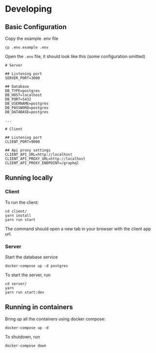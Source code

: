 # Developing

## Basic Configuration

Copy the example .env file

```
cp .env.example .env
```

Open the `.env` file, it should look like this (some configuration omitted)

```
# Server

## Listening port
SERVER_PORT=3000

## Database
DB_TYPE=postgres
DB_HOST=localhost
DB_PORT=5432
DB_USERNAME=postgres
DB_PASSWORD=postgres
DB_DATABASE=postgres

...

# Client

## Listening port
CLIENT_PORT=9000

## Api proxy settings
CLIENT_API_URL=http://localhost
CLIENT_API_PROXY_URL=http://localhost
CLIENT_API_PROXY_ENDPOINT=/graphql
```

## Running locally

### Client
To run the client:

```
cd client/
yarn install
yarn run start
```

The command should open a new tab in your browser with the client app url.

### Server

Start the database service
```
docker-compose up -d postgres
```

To start the server, run
```
cd server/
yarn
yarn run start:dev
```

## Running in containers

Bring up all the containers using docker compose:

```
docker-compose up -d
```

To shutdown, run
```
docker-compose down
```

